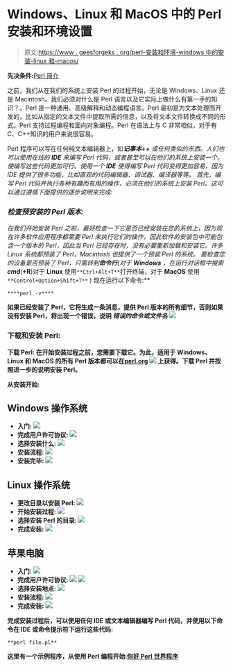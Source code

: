 # Windows、Linux 和 MacOS 中的 Perl 安装和环境设置

> 原文:[https://www . geesforgeks . org/perl-安装和环境-windows 中的安装-linux 和-macos/](https://www.geeksforgeeks.org/perl-installation-and-environment-setup-in-windows-linux-and-macos/)

**先决条件:**[Perl 简介](https://www.geeksforgeeks.org/introduction-to-perl/)

之前，我们从在我们的系统上安装 Perl 的过程开始，无论是 Windows、Linux 还是 Macintosh。我们必须对什么是 Perl 语言以及它实际上做什么有第一手的知识？。Perl 是一种通用、高级解释和动态编程语言。Perl 最初是为文本处理而开发的，比如从指定的文本文件中提取所需的信息，以及将文本文件转换成不同的形式。Perl 支持过程编程和面向对象编程。Perl 在语法上与 C 非常相似，对于有 C、C++知识的用户来说很容易。

Perl 程序可以写在任何纯文本编辑器上，如****记事本++*** 或任何类似的东西。人们也可以使用在线的 **IDE** 来编写 Perl 代码，或者甚至可以在他们的系统上安装一个，使编写这些代码更加可行。使用一个 **IDE** 使得编写 Perl 代码变得更加容易，因为 IDE 提供了很多功能，比如直观的代码编辑器、调试器、编译器等等。
首先，编写 Perl 代码并执行各种有趣而有用的操作，必须在他们的系统上安装 Perl。这可以通过遵循下面提供的逐步说明来完成:*

### *检查预安装的 Perl 版本:*

*在我们开始安装 Perl 之前，最好检查一下它是否已经安装在您的系统上，因为现在许多软件应用程序都需要 Perl 来执行它们的操作，因此软件的安装包中可能包含一个版本的 Perl，因此当 Perl 已经存在时，没有必要重新加载和安装它。许多 Linux 系统都预装了 Perl，Macintosh 也提供了一个预装 Perl 的系统。
要检查您的设备是否预装了 Perl，只需转到**命令行**(对于 **Windows** ，在运行对话框中搜索**cmd**(<link rel="stylesheet" href="https://maxcdn.bootstrapcdn.com/font-awesome/4.6.1/css/font-awesome.min.css">***+R**)对于 **Linux** 使用`**Ctrl+Alt+T**`打开终端，对于 **MacOS** 使用`**Control+Option+Shift+T**` )
现在运行以下命令:**

```
****perl -v****
```

**如果已经安装了 Perl，它将生成一条消息，提供 Perl 版本的所有细节，否则如果没有安装 Perl，将出现一个错误，说明 ***错误的命令或文件名***
![](img/66bc013917e2dc303a3b96243332aa05.png)**

### **下载和安装 Perl:**

****下载 Perl:**
在开始安装过程之前，您需要下载它。为此，适用于 Windows、Linux 和 MacOS 的所有 Perl 版本都可以在[perl.org](https://www.perl.org/get.html)
![](img/f89805fbea3eca1b89a0e5da87bd4c46.png)
上获得。下载 Perl 并按照进一步的说明安装 Perl。**

****从安装开始:**** 

## **Windows 操作系统**

*   ****入门:**
    ![](img/9d658e41ae26d421deb59ae65a04355b.png)**
*   ****完成用户许可协议:**
    ![](img/7cd34c3d3c56ad4f500af696ed428fb1.png)**
*   ****选择安装什么:**
    ![](img/94dabce7ac2436cb634d57596a881a4b.png)**
*   ****安装流程:**
    ![](img/fd1abbbf178f88d9c41f17772e597a9f.png)**
*   ****安装完毕:**
    ![](img/d7df8c60059b32a7bc7d665b554fe146.png)**

## **Linux 操作系统**

*   ****更改目录以安装 Perl:**
    ![](img/1e1f52fd545091762bccf78919d8fa18.png)**
*   ****开始安装过程:**
    ![](img/e2878710f49b91d45954cf3006fb3ac3.png)**
*   ****选择安装 Perl 的目录:**
    ![](img/a631c40ac06fe921c79cf8190cea5b9a.png)**
*   ****完成安装:**
    ![](img/032c1be3ba17f409707d216a2b98374f.png)**

## **苹果电脑**

*   ****入门:**
    ![](img/3c1fa5544a5e4019ad5a61292d3f9f4a.png)**
*   ****完成用户许可协议:**
    ![](img/78a0954fe3a7fbafc04877cfbe4224be.png)
    ![](img/65f481e76bdfd9a01e181c5925c096f6.png)**
*   ****选择安装地点:**
    ![](img/dd7697a77e62cdffd9497e71146f1817.png)**
*   ****安装流程:**
    ![](img/fdb2025b6b5c5e1c879e5fc3def67983.png)**
*   ****完成安装:**
    ![](img/9908c355fe32fcb32c92dad29c068221.png)**

**完成安装过程后，可以使用任何 IDE 或文本编辑器编写 Perl 代码，并使用以下命令在 IDE 或命令提示符下运行这些代码:**

```
**perl file.pl**
```

**这里有一个示例程序，从使用 **Perl 编程**开始:[你好 Perl 世界程序](https://www.geeksforgeeks.org/hello-world-program-in-perl/)**